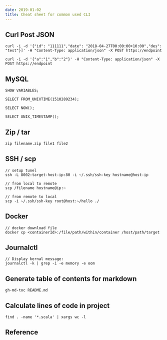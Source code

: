 ```yaml
---
date: 2019-01-02
title: Cheat sheet for common used CLI
---
```


## Curl Post JSON
```
curl -i -d '{"id": "111111","date": "2018-04-27T00:00:00+10:00","des": "test"}]' -H "Content-Type: application/json" -X POST https://endpoint

curl -i -d '{"a":"1","b":"2"}' -H "Content-Type: application/json" -X POST https://endpoint
```

## MySQL
```
SHOW VARIABLES;

SELECT FROM_UNIXTIME(1510289234);

SELECT NOW();

SELECT UNIX_TIMESTAMP();
```
## Zip / tar
```
zip filename.zip file1 file2
```

## SSH / scp
```
// setup tunel
ssh -L 8002:target-host-ip:80 -i ~/.ssh/ssh-key hostname@host-ip

// from local to remote
scp /filename hostname@ip:~

// from remote to local
scp -i ~/.ssh/ssh-key root@host:~/hello ./
```

## Docker
```
// docker download file
docker cp <containerId>:/file/path/within/container /host/path/target
```

## Journalctl
```
// Display kernal message:
journalctl -k | grep -i -e memory -e oom
```

## Generate table of contents for markdown
```
gh-md-toc README.md
```

## Calculate lines of code in project
```
find . -name '*.scala' | xargs wc -l
```

## Reference


